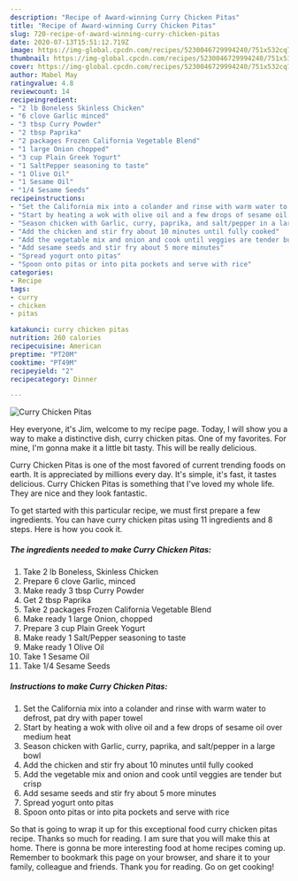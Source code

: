 ```yaml
---
description: "Recipe of Award-winning Curry Chicken Pitas"
title: "Recipe of Award-winning Curry Chicken Pitas"
slug: 720-recipe-of-award-winning-curry-chicken-pitas
date: 2020-07-13T15:51:12.719Z
image: https://img-global.cpcdn.com/recipes/5230046729994240/751x532cq70/curry-chicken-pitas-recipe-main-photo.jpg
thumbnail: https://img-global.cpcdn.com/recipes/5230046729994240/751x532cq70/curry-chicken-pitas-recipe-main-photo.jpg
cover: https://img-global.cpcdn.com/recipes/5230046729994240/751x532cq70/curry-chicken-pitas-recipe-main-photo.jpg
author: Mabel May
ratingvalue: 4.8
reviewcount: 14
recipeingredient:
- "2 lb Boneless Skinless Chicken"
- "6 clove Garlic minced"
- "3 tbsp Curry Powder"
- "2 tbsp Paprika"
- "2 packages Frozen California Vegetable Blend"
- "1 large Onion chopped"
- "3 cup Plain Greek Yogurt"
- "1 SaltPepper seasoning to taste"
- "1 Olive Oil"
- "1 Sesame Oil"
- "1/4 Sesame Seeds"
recipeinstructions:
- "Set the California mix into a colander and rinse with warm water to defrost, pat dry with paper towel"
- "Start by heating a wok with olive oil and a few drops of sesame oil over medium heat"
- "Season chicken with Garlic, curry, paprika, and salt/pepper in a large bowl"
- "Add the chicken and stir fry about 10 minutes until fully cooked"
- "Add the vegetable mix and onion and cook until veggies are tender but crisp"
- "Add sesame seeds and stir fry about 5 more minutes"
- "Spread yogurt onto pitas"
- "Spoon onto pitas or into pita pockets and serve with rice"
categories:
- Recipe
tags:
- curry
- chicken
- pitas

katakunci: curry chicken pitas 
nutrition: 260 calories
recipecuisine: American
preptime: "PT20M"
cooktime: "PT49M"
recipeyield: "2"
recipecategory: Dinner

---
```



![Curry Chicken Pitas](https://img-global.cpcdn.com/recipes/5230046729994240/751x532cq70/curry-chicken-pitas-recipe-main-photo.jpg)

Hey everyone, it's Jim, welcome to my recipe page. Today, I will show you a way to make a distinctive dish, curry chicken pitas. One of my favorites. For mine, I'm gonna make it a little bit tasty. This will be really delicious.

Curry Chicken Pitas is one of the most favored of current trending foods on earth. It is appreciated by millions every day. It's simple, it's fast, it tastes delicious. Curry Chicken Pitas is something that I've loved my whole life. They are nice and they look fantastic.




To get started with this particular recipe, we must first prepare a few ingredients. You can have curry chicken pitas using 11 ingredients and 8 steps. Here is how you cook it.

<!--inarticleads1-->

##### The ingredients needed to make Curry Chicken Pitas:

1. Take 2 lb Boneless, Skinless Chicken
1. Prepare 6 clove Garlic, minced
1. Make ready 3 tbsp Curry Powder
1. Get 2 tbsp Paprika
1. Take 2 packages Frozen California Vegetable Blend
1. Make ready 1 large Onion, chopped
1. Prepare 3 cup Plain Greek Yogurt
1. Make ready 1 Salt/Pepper seasoning to taste
1. Make ready 1 Olive Oil
1. Take 1 Sesame Oil
1. Take 1/4 Sesame Seeds




<!--inarticleads2-->

##### Instructions to make Curry Chicken Pitas:

1. Set the California mix into a colander and rinse with warm water to defrost, pat dry with paper towel
1. Start by heating a wok with olive oil and a few drops of sesame oil over medium heat
1. Season chicken with Garlic, curry, paprika, and salt/pepper in a large bowl
1. Add the chicken and stir fry about 10 minutes until fully cooked
1. Add the vegetable mix and onion and cook until veggies are tender but crisp
1. Add sesame seeds and stir fry about 5 more minutes
1. Spread yogurt onto pitas
1. Spoon onto pitas or into pita pockets and serve with rice




So that is going to wrap it up for this exceptional food curry chicken pitas recipe. Thanks so much for reading. I am sure that you will make this at home. There is gonna be more interesting food at home recipes coming up. Remember to bookmark this page on your browser, and share it to your family, colleague and friends. Thank you for reading. Go on get cooking!

